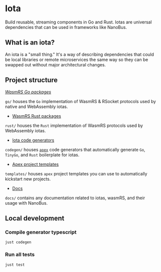# Iota

Build reusable, streaming components in Go and Rust. Iotas are universal dependencies that can be used in frameworks like NanoBus.

## What is an iota?

An iota is a "small thing." It's a way of describing dependencies that could be local libraries or remote microservices the same way so they can be swapped out without major architectural changes.

## Project structure

*[WasmRS Go packages](go/)*

`go/` houses the `Go` implementation of WasmRS & RSocket protocols used by native and WebAssembly iotas.

- [WasmRS Rust packages](rust/)

`rust/` houses the `Rust` implementation of WasmRS protocols used by WebAssembly iotas.

- [Iota code generators](codegen/)

`codegen/` houses [`apex`](https://apexlang.io) code generators that automatically generate `Go`, `TinyGo`, and `Rust` boilerplate for iotas.

- [Apex project templates](templates/)

`templates/` houses `apex` project templates you can use to automatically kickstart new projects.

- [Docs](docs/)

`docs/` contains any documentation related to iotas, wasmRS, and their usage with NanoBus.

## Local development

### Compile generator typescript

```
just codegen
```

### Run all tests

```
just test
```
